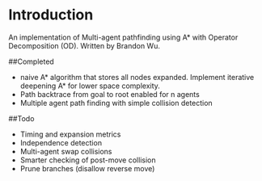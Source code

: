 # Introduction
An implementation of Multi-agent pathfinding using
A* with Operator Decomposition (OD). Written by Brandon Wu.

##Completed
* naive A* algorithm that stores all nodes expanded. Implement iterative
deepening A* for lower space complexity.
* Path backtrace from goal to root enabled for n agents
* Multiple agent path finding with simple collision detection

##Todo
* Timing and expansion metrics
* Independence detection
* Multi-agent swap collisions
* Smarter checking of post-move collision
* Prune branches (disallow reverse move)

